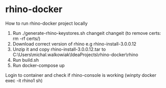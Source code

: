 # rhino-docker

How to run rhino-docker project locally
1. Run ./generate-rhino-keystores.sh changeit changeit (to remove certs: rm -rf certs/)
2. Download correct version of rhino e.g rhino-install-3.0.0.12
3. Unzip it and copy rhino-install-3.0.0.12.tar to C:\Users\michal.walkowiak\IdeaProjects\rhino-docker\rhino
4. Run build.sh
5. Run docker-compose up 

Login to container and check if rhino-console is working (winpty docker exec -it rhino1 sh)
